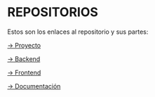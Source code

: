 # REPOSITORIOS

Estos son los enlaces al repositorio y sus partes:

[-> Proyecto](https://github.com/acascoc098/BARteca-V2.git)

[-> Backend](https://github.com/acascoc098/BARteca-V2/tree/dev/backend/project-backend)

[-> Frontend](https://github.com/acascoc098/BARteca-V2/tree/dev/frontend/project-frontend)

[-> Documentación](https://github.com/acascoc098/BARteca-V2/tree/dev/documentaci%C3%B3n)
